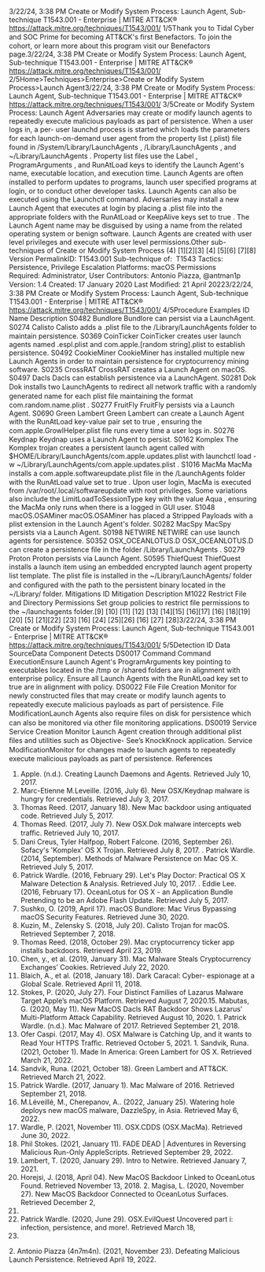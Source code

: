 3/22/24, 3:38 PM Create or Modify System Process: Launch Agent, Sub-technique T1543.001 - Enterprise | MITRE ATT&CK®
https://attack.mitre.org/techniques/T1543/001/ 1/5Thank you to Tidal Cyber and SOC Prime for becoming ATT&CK's ﬁrst Benefactors. To join the cohort, or learn more about this program visit our
Benefactors page.3/22/24, 3:38 PM Create or Modify System Process: Launch Agent, Sub-technique T1543.001 - Enterprise | MITRE ATT&CK®
https://attack.mitre.org/techniques/T1543/001/ 2/5Home>Techniques>Enterprise>Create or Modify System Process>Launch Agent3/22/24, 3:38 PM Create or Modify System Process: Launch Agent, Sub-technique T1543.001 - Enterprise | MITRE ATT&CK®
https://attack.mitre.org/techniques/T1543/001/ 3/5Create or Modify System Process: Launch Agent
Adversaries may create or modify launch agents to repeatedly execute malicious payloads as part of persistence. When a user logs in, a per-
user launchd process is started which loads the parameters for each launch-on-demand user agent from the property list (.plist) ﬁle found in
/System/Library/LaunchAgents , /Library/LaunchAgents , and ~/Library/LaunchAgents . Property list ﬁles use the Label ,
ProgramArguments , and RunAtLoad keys to identify the Launch Agent's name, executable location, and execution time. Launch Agents
are often installed to perform updates to programs, launch user speciﬁed programs at login, or to conduct other developer tasks.
Launch Agents can also be executed using the Launchctl command.
Adversaries may install a new Launch Agent that executes at login by placing a .plist ﬁle into the appropriate folders with the RunAtLoad or
KeepAlive keys set to true . The Launch Agent name may be disguised by using a name from the related operating system or benign
software. Launch Agents are created with user level privileges and execute with user level permissions.Other sub-techniques of Create or Modify System Process (4)
[1][2][3]
[4]
[5][6]
[7][8]
Version PermalinkID: T1543.001
Sub-technique of:  T1543
 
Tactics: Persistence, Privilege Escalation
 
Platforms: macOS
 
Permissions Required: Administrator, User
Contributors: Antonio Piazza, @antman1p
Version: 1.4
Created: 17 January 2020
Last Modiﬁed: 21 April 20223/22/24, 3:38 PM Create or Modify System Process: Launch Agent, Sub-technique T1543.001 - Enterprise | MITRE ATT&CK®
https://attack.mitre.org/techniques/T1543/001/ 4/5Procedure Examples
ID Name Description
S0482 Bundlore Bundlore can persist via a LaunchAgent.
S0274 Calisto Calisto adds a .plist ﬁle to the /Library/LaunchAgents folder to maintain persistence.
S0369 CoinTicker CoinTicker creates user launch agents named .espl.plist and com.apple.[random string].plist to
establish persistence.
S0492 CookieMiner CookieMiner has installed multiple new Launch Agents in order to maintain persistence for
cryptocurrency mining software.
S0235 CrossRAT CrossRAT creates a Launch Agent on macOS.
S0497 Dacls Dacls can establish persistence via a LaunchAgent.
S0281 Dok Dok installs two LaunchAgents to redirect all network traﬃc with a randomly generated name for
each plist ﬁle maintaining the format com.random.name.plist .
S0277 FruitFly FruitFly persists via a Launch Agent.
S0690 Green Lambert Green Lambert can create a Launch Agent with the RunAtLoad key-value pair set to true , ensuring
the com.apple.GrowlHelper.plist ﬁle runs every time a user logs in.
S0276 Keydnap Keydnap uses a Launch Agent to persist.
S0162 Komplex The Komplex trojan creates a persistent launch agent called with
$HOME/Library/LaunchAgents/com.apple.updates.plist with launchctl load -w
~/Library/LaunchAgents/com.apple.updates.plist .
S1016 MacMa MacMa installs a com.apple.softwareupdate.plist ﬁle in the /LaunchAgents folder with the
RunAtLoad value set to true . Upon user login, MacMa is executed from
/var/root/.local/softwareupdate with root privileges. Some variations also include the
LimitLoadToSessionType key with the value Aqua , ensuring the MacMa only runs when there is a
logged in GUI user.
S1048 macOS.OSAMiner macOS.OSAMiner has placed a Stripped Payloads with a plist extension in the Launch Agent's
folder. 
S0282 MacSpy MacSpy persists via a Launch Agent.
S0198 NETWIRE NETWIRE can use launch agents for persistence.
S0352 OSX\_OCEANLOTUS.D OSX\_OCEANLOTUS.D can create a persistence ﬁle in the folder /Library/LaunchAgents .
S0279 Proton Proton persists via Launch Agent.
S0595 ThiefQuest ThiefQuest installs a launch item using an embedded encrypted launch agent property list template.
The plist ﬁle is installed in the ~/Library/LaunchAgents/ folder and conﬁgured with the path to the
persistent binary located in the ~/Library/ folder.
Mitigations
ID Mitigation Description
M1022 Restrict File and Directory Permissions Set group policies to restrict ﬁle permissions to the ~/launchagents folder.[9]
[10]
[11]
[12]
[13]
[14][15]
[16][17]
[16]
[18][19]
[20]
[5]
[21][22]
[23]
[16]
[24]
[25][26]
[16]
[27]
[28]3/22/24, 3:38 PM Create or Modify System Process: Launch Agent, Sub-technique T1543.001 - Enterprise | MITRE ATT&CK®
https://attack.mitre.org/techniques/T1543/001/ 5/5Detection
ID Data SourceData Component Detects
DS0017 Command Command
ExecutionEnsure Launch Agent's ProgramArguments key pointing to executables located in the /tmp
or /shared folders are in alignment with enterprise policy. Ensure all Launch Agents with the
RunAtLoad key set to true are in alignment with policy.
DS0022 File File Creation Monitor for newly constructed ﬁles that may create or modify launch agents to repeatedly
execute malicious payloads as part of persistence.
File
ModiﬁcationLaunch Agents also require ﬁles on disk for persistence which can also be monitored via
other ﬁle monitoring applications.
DS0019 Service Service Creation Monitor Launch Agent creation through additional plist ﬁles and utilities such as Objective-
See’s KnockKnock application.
Service
ModiﬁcationMonitor for changes made to launch agents to repeatedly execute malicious payloads as
part of persistence.
References
1. Apple. (n.d.). Creating Launch Daemons and Agents. Retrieved
July 10, 2017.
2. Marc-Etienne M.Leveille. (2016, July 6). New OSX/Keydnap
malware is hungry for credentials. Retrieved July 3, 2017.
3. Thomas Reed. (2017, January 18). New Mac backdoor using
antiquated code. Retrieved July 5, 2017.
4. Thomas Reed. (2017, July 7). New OSX.Dok malware
intercepts web traﬃc. Retrieved July 10, 2017.
5. Dani Creus, Tyler Halfpop, Robert Falcone. (2016, September
26). Sofacy's 'Komplex' OS X Trojan. Retrieved July 8, 2017.
 . Patrick Wardle. (2014, September). Methods of Malware
Persistence on Mac OS X. Retrieved July 5, 2017.
7. Patrick Wardle. (2016, February 29). Let's Play Doctor:
Practical OS X Malware Detection & Analysis. Retrieved July
10, 2017.
 . Eddie Lee. (2016, February 17). OceanLotus for OS X - an
Application Bundle Pretending to be an Adobe Flash Update.
Retrieved July 5, 2017.
9. Sushko, O. (2019, April 17). macOS Bundlore: Mac Virus
Bypassing macOS Security Features. Retrieved June 30, 2020.
10. Kuzin, M., Zelensky S. (2018, July 20). Calisto Trojan for
macOS. Retrieved September 7, 2018.
11. Thomas Reed. (2018, October 29). Mac cryptocurrency ticker
app installs backdoors. Retrieved April 23, 2019.
12. Chen, y., et al. (2019, January 31). Mac Malware Steals
Cryptocurrency Exchanges’ Cookies. Retrieved July 22, 2020.
13. Blaich, A., et al. (2018, January 18). Dark Caracal: Cyber-
espionage at a Global Scale. Retrieved April 11, 2018.
14. Stokes, P. (2020, July 27). Four Distinct Families of Lazarus
Malware Target Apple’s macOS Platform. Retrieved August 7,
2020.15. Mabutas, G. (2020, May 11). New MacOS Dacls RAT Backdoor
Shows Lazarus’ Multi-Platform Attack Capability. Retrieved
August 10, 2020.
1 . Patrick Wardle. (n.d.). Mac Malware of 2017. Retrieved
September 21, 2018.
17. Ofer Caspi. (2017, May 4). OSX Malware is Catching Up, and it
wants to Read Your HTTPS Traﬃc. Retrieved October 5, 2021.
1 . Sandvik, Runa. (2021, October 1). Made In America: Green
Lambert for OS X. Retrieved March 21, 2022.
19. Sandvik, Runa. (2021, October 18). Green Lambert and
ATT&CK. Retrieved March 21, 2022.
20. Patrick Wardle. (2017, January 1). Mac Malware of 2016.
Retrieved September 21, 2018.
21. M.Léveillé, M., Cherepanov, A.. (2022, January 25). Watering
hole deploys new macOS malware, DazzleSpy, in Asia.
Retrieved May 6, 2022.
22. Wardle, P. (2021, November 11). OSX.CDDS (OSX.MacMa).
Retrieved June 30, 2022.
23. Phil Stokes. (2021, January 11). FADE DEAD | Adventures in
Reversing Malicious Run-Only AppleScripts. Retrieved
September 29, 2022.
24. Lambert, T. (2020, January 29). Intro to Netwire. Retrieved
January 7, 2021.
25. Horejsi, J. (2018, April 04). New MacOS Backdoor Linked to
OceanLotus Found. Retrieved November 13, 2018.
2 . Magisa, L. (2020, November 27). New MacOS Backdoor
Connected to OceanLotus Surfaces. Retrieved December 2,
2020.
27. Patrick Wardle. (2020, June 29). OSX.EvilQuest Uncovered
part i: infection, persistence, and more!. Retrieved March 18,
2021.
2 . Antonio Piazza (4n7m4n). (2021, November 23). Defeating
Malicious Launch Persistence. Retrieved April 19, 2022.